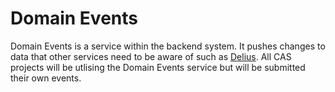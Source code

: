 # Domain Events

Domain Events is a service within the backend system. It pushes changes to data that other services need to be aware of such as [Delius](National-Delius.md). All CAS projects will be utlising the Domain Events service but will be submitted their own events.

